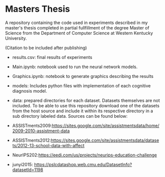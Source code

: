 # Masters Thesis

A repository containing the code used in experiments described in my master's thesis completed in partial fullfillment of the degree Master of Science from the Department of Computer Science at Western Kentucky University.

(Citation to be included after publishing)

- results.csv: final results of experiments
- Main.ipynb: notebook used to run the neural network models.
- Graphics.ipynb: notebook to generate graphics describing the results
- models: Includes python files with implementation of each cognitive diagnosis model.
- data: prepared directories for each dataset. Datasets themselves are not included. To be able to use this repository download one of the datasets from the host source and include it within its respective directory in a sub directory labeled data. Sources can be found below:

- ASSISTments2009:https://sites.google.com/site/assistmentsdata/home/2009-2010-assistment-data
- ASSISTments2012:https://sites.google.com/site/assistmentsdata/datasets/2012-13-school-data-with-affect
- NeurIPS202:https://eedi.com/us/projects/neurips-education-challenge
- junyi2015: https://pslcdatashop.web.cmu.edu/DatasetInfo?datasetId=1198